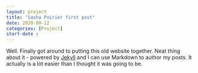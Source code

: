 ```yaml
---
layout: project
title: "Sasha Poirier first post"
date: 2020-09-12
categories: [Project]
start-date : 
---
```


Well. Finally got around to putting this old website together. Neat thing about it - powered by [Jekyll](http://jekyllrb.com) and I can use Markdown to author my posts. It actually is a lot easier than I thought it was going to be.